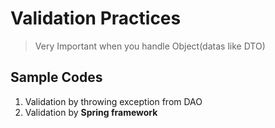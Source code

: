 # Validation Practices
> Very Important when you handle Object(datas like DTO)

## Sample Codes
1. Validation by throwing exception from DAO
2. Validation by <b>Spring framework</b>
